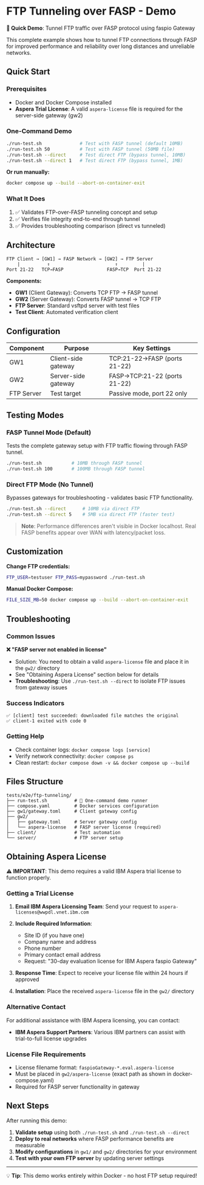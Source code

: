 # FTP Tunneling over FASP - Demo

**🚀 Quick Demo**: Tunnel FTP traffic over FASP protocol using faspio Gateway

This complete example shows how to tunnel FTP connections through FASP for improved performance and reliability over long distances and unreliable networks.

## Quick Start

### Prerequisites
- Docker and Docker Compose installed
- **Aspera Trial License**: A valid `aspera-license` file is required for the server-side gateway (gw2)

### One-Command Demo
```bash
./run-test.sh              # Test with FASP tunnel (default 10MB)
./run-test.sh 50           # Test with FASP tunnel (50MB file)
./run-test.sh --direct     # Test direct FTP (bypass tunnel, 10MB)
./run-test.sh --direct 1   # Test direct FTP (bypass tunnel, 1MB)
```

**Or run manually:**
```bash
docker compose up --build --abort-on-container-exit
```

### What It Does
1. ✅ Validates FTP-over-FASP tunneling concept and setup
2. ✅ Verifies file integrity end-to-end through tunnel
3. ✅ Provides troubleshooting comparison (direct vs tunneled)

## Architecture

```
FTP Client → [GW1] → FASP Network → [GW2] → FTP Server
    |          ↑                        ↑         |
Port 21-22   TCP→FASP                FASP→TCP  Port 21-22
```

**Components:**
- **GW1** (Client Gateway): Converts TCP FTP → FASP tunnel
- **GW2** (Server Gateway): Converts FASP tunnel → TCP FTP
- **FTP Server**: Standard vsftpd server with test files
- **Test Client**: Automated verification client

## Configuration

| Component | Purpose | Key Settings |
|-----------|---------|-------------|
| GW1 | Client-side gateway | TCP:21-22→FASP (ports 21-22) |
| GW2 | Server-side gateway | FASP→TCP:21-22 (ports 21-22) |
| FTP Server | Test target | Passive mode, port 22 only |

## Testing Modes

### FASP Tunnel Mode (Default)
Tests the complete gateway setup with FTP traffic flowing through FASP tunnel.
```bash
./run-test.sh           # 10MB through FASP tunnel
./run-test.sh 100       # 100MB through FASP tunnel
```

### Direct FTP Mode (No Tunnel)
Bypasses gateways for troubleshooting - validates basic FTP functionality.
```bash
./run-test.sh --direct      # 10MB via direct FTP
./run-test.sh --direct 5    # 5MB via direct FTP (faster test)
```

> **Note**: Performance differences aren't visible in Docker localhost. Real FASP benefits appear over WAN with latency/packet loss.

## Customization

**Change FTP credentials:**
```bash
FTP_USER=testuser FTP_PASS=mypassword ./run-test.sh
```

**Manual Docker Compose:**
```bash
FILE_SIZE_MB=50 docker compose up --build --abort-on-container-exit
```

## Troubleshooting

### Common Issues

**❌ "FASP server not enabled in license"**
- Solution: You need to obtain a valid `aspera-license` file and place it in the `gw2/` directory
- See "Obtaining Aspera License" section below for details
- **Troubleshooting**: Use `./run-test.sh --direct` to isolate FTP issues from gateway issues

### Success Indicators
```
✅ [client] test succeeded: downloaded file matches the original
✅ client-1 exited with code 0
```

### Getting Help
- Check container logs: `docker compose logs [service]`
- Verify network connectivity: `docker compose ps`
- Clean restart: `docker compose down -v && docker compose up --build`

## Files Structure
```
tests/e2e/ftp-tunneling/
├── run-test.sh          # 🚀 One-command demo runner
├── compose.yaml         # Docker services configuration
├── gw1/gateway.toml     # Client gateway config
├── gw2/
│   ├── gateway.toml     # Server gateway config
│   └── aspera-license   # FASP server license (required)
├── client/              # Test automation
└── server/              # FTP server setup
```

## Obtaining Aspera License

**⚠️ IMPORTANT**: This demo requires a valid IBM Aspera trial license to function properly.

### Getting a Trial License

1. **Email IBM Aspera Licensing Team**: Send your request to `aspera-licenses@wwpdl.vnet.ibm.com`

2. **Include Required Information**:
   - Site ID (if you have one)
   - Company name and address
   - Phone number
   - Primary contact email address
   - Request: "30-day evaluation license for IBM Aspera faspio Gateway"

3. **Response Time**: Expect to receive your license file within 24 hours if approved

4. **Installation**: Place the received `aspera-license` file in the `gw2/` directory

### Alternative Contact
For additional assistance with IBM Aspera licensing, you can contact:
- **IBM Aspera Support Partners**: Various IBM partners can assist with trial-to-full license upgrades

### License File Requirements
- License filename format: `faspioGateway-*.eval.aspera-license`
- Must be placed in `gw2/aspera-license` (exact path as shown in docker-compose.yaml)
- Required for FASP server functionality in gateway

## Next Steps

After running this demo:

1. **Validate setup** using both `./run-test.sh` and `./run-test.sh --direct` 
2. **Deploy to real networks** where FASP performance benefits are measurable
3. **Modify configurations** in `gw1/` and `gw2/` directories for your environment
4. **Test with your own FTP server** by updating server settings

---
💡 **Tip**: This demo works entirely within Docker - no host FTP setup required!
